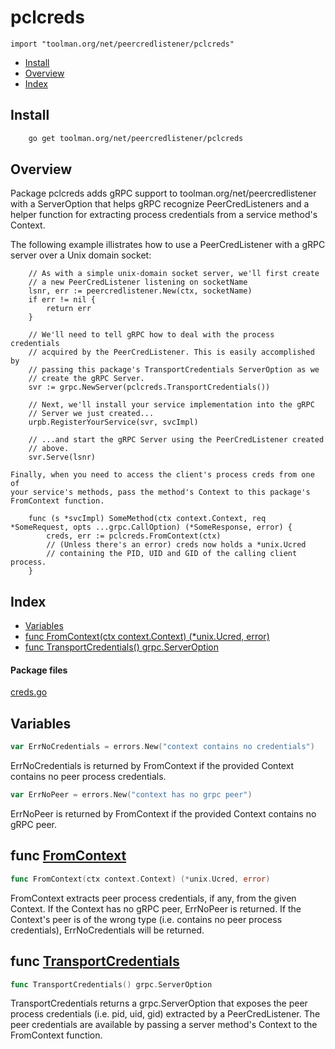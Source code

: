 
# pclcreds
`import "toolman.org/net/peercredlistener/pclcreds"`

* [Install](#pkg-install)
* [Overview](#pkg-overview)
* [Index](#pkg-index)

## <a name="pkg-install">Install</a>

```sh
    go get toolman.org/net/peercredlistener/pclcreds
```

## <a name="pkg-overview">Overview</a>
Package pclcreds adds gRPC support to toolman.org/net/peercredlistener with
a ServerOption that helps gRPC recognize PeerCredListeners and a helper
function for extracting process credentials from a service method's Context.

The following example illistrates how to use a PeerCredListener with a
gRPC server over a Unix domain socket:


	    // As with a simple unix-domain socket server, we'll first create
	    // a new PeerCredListener listening on socketName
	    lsnr, err := peercredlistener.New(ctx, socketName)
	    if err != nil {
	        return err
	    }
	
	    // We'll need to tell gRPC how to deal with the process credentials
	    // acquired by the PeerCredListener. This is easily accomplished by
	    // passing this package's TransportCredentials ServerOption as we
	    // create the gRPC Server.
	    svr := grpc.NewServer(pclcreds.TransportCredentials())
	
	    // Next, we'll install your service implementation into the gRPC
	    // Server we just created...
	    urpb.RegisterYourService(svr, svcImpl)
	
	    // ...and start the gRPC Server using the PeerCredListener created
	    // above.
	    svr.Serve(lsnr)
	
	Finally, when you need to access the client's process creds from one of
	your service's methods, pass the method's Context to this package's
	FromContext function.
	
	    func (s *svcImpl) SomeMethod(ctx context.Context, req *SomeRequest, opts ...grpc.CallOption) (*SomeResponse, error) {
	        creds, err := pclcreds.FromContext(ctx)
	        // (Unless there's an error) creds now holds a *unix.Ucred
	        // containing the PID, UID and GID of the calling client process.
	    }




## <a name="pkg-index">Index</a>
* [Variables](#pkg-variables)
* [func FromContext(ctx context.Context) (*unix.Ucred, error)](#FromContext)
* [func TransportCredentials() grpc.ServerOption](#TransportCredentials)


#### <a name="pkg-files">Package files</a>
[creds.go](/src/toolman.org/net/peercredlistener/pclcreds/creds.go) 


## <a name="pkg-variables">Variables</a>
``` go
var ErrNoCredentials = errors.New("context contains no credentials")
```
ErrNoCredentials is returned by FromContext if the provided Context
contains no peer process credentials.

``` go
var ErrNoPeer = errors.New("context has no grpc peer")
```
ErrNoPeer is returned by FromContext if the provided Context contains
no gRPC peer.


## <a name="FromContext">func</a> [FromContext](/src/target/creds.go?s=5662:5720#L141)
``` go
func FromContext(ctx context.Context) (*unix.Ucred, error)
```
FromContext extracts peer process credentials, if any, from the given
Context. If the Context has no gRPC peer, ErrNoPeer is returned. If the
Context's peer is of the wrong type (i.e. contains no peer process
credentials), ErrNoCredentials will be returned.


## <a name="TransportCredentials">func</a> [TransportCredentials](/src/target/creds.go?s=3701:3746#L89)
``` go
func TransportCredentials() grpc.ServerOption
```
TransportCredentials returns a grpc.ServerOption that exposes the peer
process credentials (i.e. pid, uid, gid) extracted by a PeerCredListener.
The peer credentials are available by passing a server method's Context
to the FromContext function.

